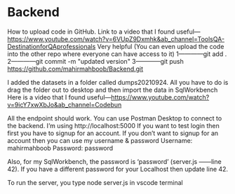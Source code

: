 # Backend

How to upload code in GitHub. 
Link to a video that I found useful—https://www.youtube.com/watch?v=6VUpZ9Dxmhk&ab_channel=ToolsQA-DestinationforQAprofessionals
Very helpful (You can even upload the code into the other repo where everyone can have access to it)
1————git add .
2————git commit -m "updated version"
3————git push https://github.com/mahirmahboob/Backend.git


I added the datasets in a folder called dumps20210924. All you have to do is drag the folder out to desktop and then import the data in SqlWorkbench
Here is a video that I found useful—https://www.youtube.com/watch?v=9icY7xwXbJo&ab_channel=Codebun


All the endpoint should work. You can use Postman Desktop to connect to the backend.
I’m using http://localhost:5000
If you want to test login then first you have to signup for an account. 
If you don’t want to signup for an account then you can use my username & password 
Username: mahirmahboob
Password: password

Also, for my SqlWorkbench, the password is ‘password’  (server.js ——line 42). If you have a different password for your
Localhost then update line 42.

To run the server, you type node server.js in vscode terminal
